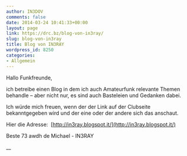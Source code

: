 ```yaml
---
author: IN3DOV
comments: false
date: 2014-03-24 10:41:33+00:00
layout: page
link: https://drc.bz/blog-von-in3ray/
slug: blog-von-in3ray
title: Blog von IN3RAY
wordpress_id: 8250
categories:
- Allgemein
---
```


Hallo Funkfreunde,

ich betreibe einen Blog in dem ich auch Amateurfunk relevante Themen behandle – aber nicht nur, es sind auch Basteleien und Gedanken dabei.

Ich würde mich freuen, wenn der der Link auf der Clubseite bekanntgegeben wird und der eine oder der andere sich das anschaut.

Hier die Adresse:  [http://in3ray.blogspot.it/](http://in3ray.blogspot.it/)

Beste 73 awdh de Michael - IN3RAY

__
